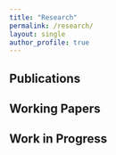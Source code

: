 ```yaml
---
title: "Research"
permalink: /research/
layout: single
author_profile: true
---
```


## Publications


## Working Papers


## Work in Progress
 
